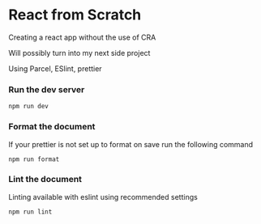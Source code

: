 # React from Scratch

Creating a react app without the use of CRA

Will possibly turn into my next side project

Using Parcel, ESlint, prettier

### Run the dev server

```
npm run dev
```

### Format the document

If your prettier is not set up to format on save run the following command

```
npm run format
```

### Lint the document

Linting available with eslint using recommended settings

```
npm run lint
```
